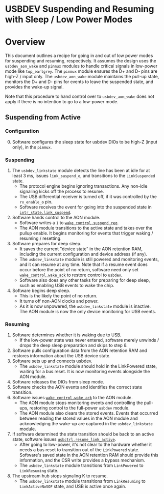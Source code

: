 # USBDEV Suspending and Resuming with Sleep / Low Power Modes

# Overview

This document outlines a recipe for going in and out of low power modes for suspending and resuming, respectively.
It assumes the design uses the `usbdev_aon_wake` and `pinmux` modules to handle critical signals in low-power mode like `top_earlgrey`.
The `pinmux` module ensures the D+ and D- pins are high-Z / input only.
The `usbdev_aon_wake` module maintains the pull-up state, monitors the D+ and D- pins for events to leave the suspended state, and provides the wake-up signal.

Note that this procedure to hand control over to `usbdev_aon_wake` does not apply if there is no intention to go to a low-power mode.

## Suspending from Active

### Configuration

0. Software configures the sleep state for usbdev DIOs to be high-Z (input only), in the `pinmux`.

### Suspending

1. The `usbdev_linkstate` module detects the line has been at idle for at least 3 ms, issues `link_suspend_o`, and transitions to the `LinkSuspended` state.
   - The protocol engine begins ignoring transactions.
     Any non-idle signaling kicks off the process to resume.
   - The USB differential receiver is turned off, if it was controlled by the `rx_enable_o` pin.
   - Software receives the event for going into the suspended state in [`intr_state.link_suspend`](../data/usbdev.hjson#intr_state).
2. Software hands control to the AON module.
   - Software writes a `1` to [`wake_control.suspend_req`](../data/usbdev.hjson#wake_control).
   - The AON module transitions to the active state and takes over the pullup enable.
     It begins monitoring for events that trigger waking / resuming / resetting.
3. Software prepares for deep sleep.
   - It saves the current "device state" in the AON retention RAM, including the current configuration and device address (if any).
   - The `usbdev_linkstate` module is still powered and monitoring events, and it can resume at any time.
     Note that if a resume event does occur before the point of no return, software need only set [`wake_control.wake_ack`](../data/usbdev.hjson#wake_control) to restore control to `usbdev`.
   - Software also does any other tasks for preparing for deep sleep, such as enabling USB events to wake the chip.
4. Software begins deep sleep.
   - This is the likely the point of no return.
   - It turns off non-AON clocks and power.
   - As it is now unpowered, the `usbdev_linkstate` module is inactive.
     The AON module is now the only device monitoring for USB events.

### Resuming

1. Software determines whether it is waking due to USB.
   - If the low-power state was never entered, software merely unwinds / drops the deep sleep preparation and skips to step 6.
2. Software pulls configuration data from the AON retention RAM and restores information about the USB device state.
3. Software sets up and connects usbdev.
   - The `usbdev_linkstate` module should hold in the LinkPowered state, waiting for a bus reset.
     It is now monitoring events alongside the AON module.
4. Software releases the DIOs from sleep mode.
5. Software checks the AON events and identifies the correct state transition.
6. Software issues [`wake_control.wake_ack`](../data/usbdev.hjson#wake_control) to the AON module.
   - The AON module stops monitoring events and controlling the pull-ups, restoring control to the full-power `usbdev` module.
   - The AON module also clears the stored events.
     Events that occurred between reading the stored values in the AON module and acknowledging the wake-up are captured in the `usbdev_linkstate` module.
7. If software determined the state transition should be back to an active state, software issues [`usbctrl.resume_link_active`](../data/usbdev.hjson#usbctrl).
   - After going to low-power, it's not clear to the hardware whether it needs a bus reset to transition out of the `LinkPowered` state.
     Software's saved state in the AON retention RAM should provide this information, and the CSR write provides a bypass mechanism.
   - The `usbdev_linkstate` module transitions from `LinkPowered` to `LinkResuming` state.
8. The upstream hub stops signaling K to resume.
   - The `usbdev_linkstate` module transitions from `LinkResuming` to `LinkActiveNoSOF` state, and USB is active once again.
